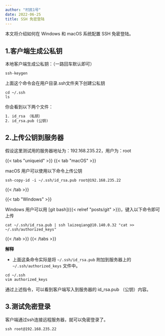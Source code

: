 ```yaml
---
author: "村民1号"
date: 2022-06-25
title: SSH 免密登陆
---
```


本文将介绍如何在 Windows 和 macOS 系统配置 SSH 免密登陆。

<!--more-->

## 1.客户端生成公私钥

本地客户端生成公私钥：（一路回车默认即可）

```shell
ssh-keygen
```

上面这个命令会在用户目录.ssh文件夹下创建公私钥

```shell
cd ~/.ssh
ls
```

你会看到以下两个文件：

```txt
1. id_rsa （私钥）
2. id_rsa.pub (公钥)
```

## 2.上传公钥到服务器

假设这里测试用的服务器地址为：192.168.235.22，用户为：root

{{< tabs "uniqueid" >}}
{{< tab "macOS" >}}

macOS 用户可以使用以下命令上传公钥

```shell
ssh-copy-id -i ~/.ssh/id_rsa.pub root@192.168.235.22
```

{{< /tab >}}

{{< tab "Windows" >}}

Windows 用户可以用 [git bash]({{< relref "posts/git" >}})，键入以下命令即可上传

```shell
cat ~/.ssh/id_rsa.pub | ssh laizeqiang@10.140.0.32 "cat >> ~/.ssh/authorized_keys"
```

{{< /tab >}}
{{< /tabs >}}

**解释**

- 上面这条命令实际是将 `~/.ssh/id_rsa.pub` 附加到服务器上的 `~/.ssh/authorized_keys` 文件中。

```shell
cd ~/.ssh
vim authorized_keys
```

通过上述指令，可以看到客户端写入到服务器的 id_rsa.pub （公钥）内容。

## 3.测试免密登录

客户端通过ssh连接远程服务器，就可以免密登录了。

```shell
ssh root@192.168.235.22
```
